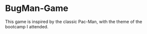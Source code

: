 # BugMan-Game
This game is inspired by the classic Pac-Man, with the theme of the bootcamp I attended.
